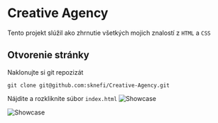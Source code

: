 # Creative Agency
Tento projekt slúžil ako zhrnutie všetkých mojich znalostí z `HTML` a `CSS`

## Otvorenie stránky

Naklonujte si git repozizát
```
git clone git@github.com:sknefi/Creative-Agency.git
```
Nájdite a rozkliknite súbor `index.html`
![Showcase](./rm_imgs/intro.png)<br>

![Showcase](./rm_imgs/destinations.png)<br>
